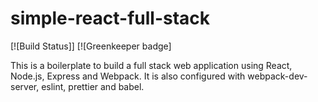 # simple-react-full-stack

[![Build Status]]
[![Greenkeeper badge]

This is a boilerplate to build a full stack web application using React, Node.js, Express and Webpack. It is also configured with webpack-dev-server, eslint, prettier and babel.

